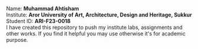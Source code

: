 Name: <b>Muhammad Ahtisham</b>
<br>
Institute: <b>Aror University of Art, Architecture, Design and Heritage, Sukkur</b>
<br>
Student ID: <b>ARI-F23-0018</b>
<br>
I have created this repository to push my institute labs, assignments and other works. If you find it helpful you may use otherwise it's for academic purpose.
